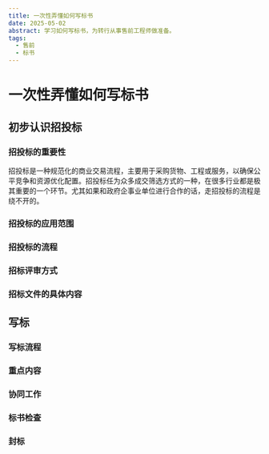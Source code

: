 ```yaml
---
title: 一次性弄懂如何写标书
date: 2025-05-02
abstract: 学习如何写标书，为转行从事售前工程师做准备。
tags:
  - 售前
  - 标书
---
```


# 一次性弄懂如何写标书

## 初步认识招投标

### 招投标的重要性

招投标是一种规范化的商业交易流程，主要用于采购货物、工程或服务，以确保公平竞争和资源优化配置。招投标任为众多成交筛选方式的一种，在很多行业都是极其重要的一个环节。尤其如果和政府企事业单位进行合作的话，走招投标的流程是绕不开的。

### 招投标的应用范围

### 招投标的流程

### 招标评审方式

### 招标文件的具体内容

## 写标

### 写标流程

### 重点内容

### 协同工作

### 标书检查

### 封标
